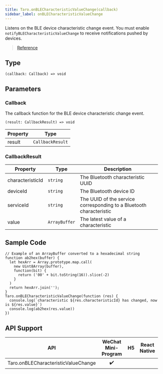 ```yaml
---
title: Taro.onBLECharacteristicValueChange(callback)
sidebar_label: onBLECharacteristicValueChange
---
```


Listens on the BLE device characteristic change event. You must enable `notifyBLECharacteristicValueChange` to receive notifications pushed by devices.

> [Reference](https://developers.weixin.qq.com/miniprogram/en/dev/api/device/bluetooth-ble/wx.onBLECharacteristicValueChange.html)

## Type

```tsx
(callback: Callback) => void
```

## Parameters

### Callback

The callback function for the BLE device characteristic change event.

```tsx
(result: CallbackResult) => void
```

<table>
  <thead>
    <tr>
      <th>Property</th>
      <th>Type</th>
    </tr>
  </thead>
  <tbody>
    <tr>
      <td>result</td>
      <td><code>CallbackResult</code></td>
    </tr>
  </tbody>
</table>

### CallbackResult

<table>
  <thead>
    <tr>
      <th>Property</th>
      <th>Type</th>
      <th>Description</th>
    </tr>
  </thead>
  <tbody>
    <tr>
      <td>characteristicId</td>
      <td><code>string</code></td>
      <td>The Bluetooth characteristic UUID</td>
    </tr>
    <tr>
      <td>deviceId</td>
      <td><code>string</code></td>
      <td>The Bluetooth device ID</td>
    </tr>
    <tr>
      <td>serviceId</td>
      <td><code>string</code></td>
      <td>The UUID of the service corresponding to a Bluetooth characteristic</td>
    </tr>
    <tr>
      <td>value</td>
      <td><code>ArrayBuffer</code></td>
      <td>The latest value of a characteristic</td>
    </tr>
  </tbody>
</table>

## Sample Code

```tsx
// Example of an ArrayBuffer converted to a hexadecimal string
function ab2hex(buffer) {
  let hexArr = Array.prototype.map.call(
    new Uint8Array(buffer),
    function(bit) {
      return ('00' + bit.toString(16)).slice(-2)
    }
  )
  return hexArr.join('');
}
Taro.onBLECharacteristicValueChange(function (res) {
  console.log(`characteristic ${res.characteristicId} has changed, now is ${res.value}`)
  console.log(ab2hex(res.value))
})
```

## API Support

| API | WeChat Mini-Program | H5 | React Native |
| :---: | :---: | :---: | :---: |
| Taro.onBLECharacteristicValueChange | ✔️ |  |  |
